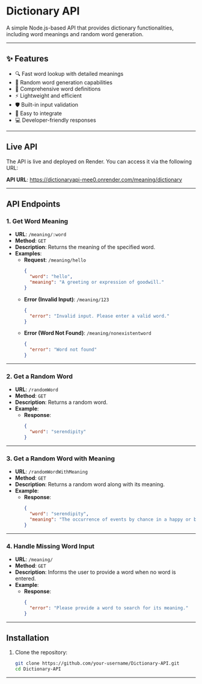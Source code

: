# Dictionary API

A simple Node.js-based API that provides dictionary functionalities, including word meanings and random word generation.

---


## ✨ Features

- 🔍 Fast word lookup with detailed meanings
- 🎲 Random word generation capabilities
- 📝 Comprehensive word definitions
- ⚡ Lightweight and efficient
- 🛡️ Built-in input validation
- 🚀 Easy to integrate
- 💻 Developer-friendly responses

---


## Live API

The API is live and deployed on Render. You can access it via the following URL:

**API URL**: https://dictionaryapi-mee0.onrender.com/meaning/dictionary

---

## API Endpoints

### 1. Get Word Meaning
- **URL**: `/meaning/:word`
- **Method**: `GET`
- **Description**: Returns the meaning of the specified word.
- **Examples**:
  - **Request**: `/meaning/hello`
    ```json
    {
      "word": "hello",
      "meaning": "A greeting or expression of goodwill."
    }
    ```
  - **Error (Invalid Input)**: `/meaning/123`
    ```json
    {
      "error": "Invalid input. Please enter a valid word."
    }
    ```
  - **Error (Word Not Found)**: `/meaning/nonexistentword`
    ```json
    {
      "error": "Word not found"
    }
    ```

---

### 2. Get a Random Word
- **URL**: `/randomWord`
- **Method**: `GET`
- **Description**: Returns a random word.
- **Example**:
  - **Response**:
    ```json
    {
      "word": "serendipity"
    }
    ```

---

### 3. Get a Random Word with Meaning
- **URL**: `/randomWordWithMeaning`
- **Method**: `GET`
- **Description**: Returns a random word along with its meaning.
- **Example**:
  - **Response**:
    ```json
    {
      "word": "serendipity",
      "meaning": "The occurrence of events by chance in a happy or beneficial way."
    }
    ```

---

### 4. Handle Missing Word Input
- **URL**: `/meaning/`
- **Method**: `GET`
- **Description**: Informs the user to provide a word when no word is entered.
- **Example**:
  - **Response**:
    ```json
    {
      "error": "Please provide a word to search for its meaning."
    }
    ```

---

## Installation

1. Clone the repository:
   ```bash
   git clone https://github.com/your-username/Dictionary-API.git
   cd Dictionary-API


---
